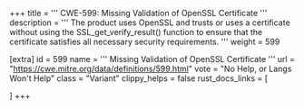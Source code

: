 +++
title = '''
CWE-599: Missing Validation of OpenSSL Certificate
'''
description	= '''
The product uses OpenSSL and trusts or uses a certificate without using the SSL_get_verify_result() function to ensure that the certificate satisfies all necessary security requirements.
'''
weight = 599

[extra]
id = 599
name = '''
Missing Validation of OpenSSL Certificate
'''
url = "https://cwe.mitre.org/data/definitions/599.html"
vote = "No Help, or Langs Won't Help"
class = "Variant"
clippy_helps = false
rust_docs_links = [
	
]
+++
